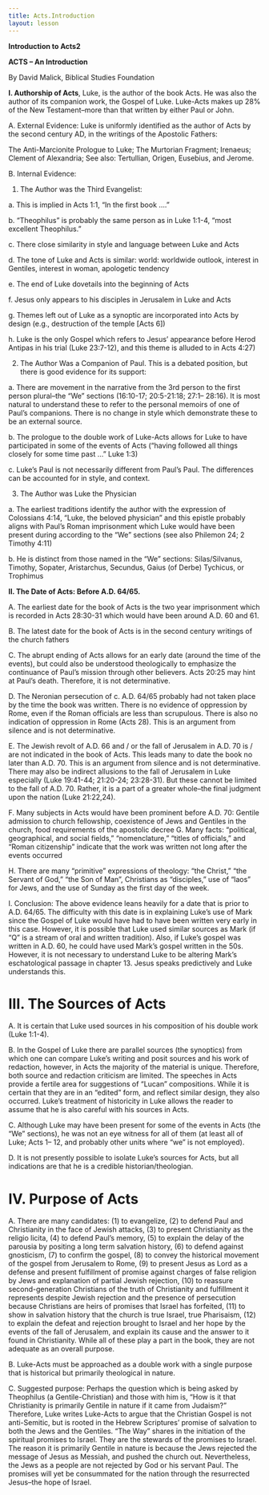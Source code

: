 ```yaml
---
title: Acts.Introduction
layout: lesson
---
```



**Introduction to Acts2**

**ACTS – An Introduction**

By David Malick, Biblical Studies Foundation

**I. Authorship of Acts**, Luke, is the author of the book Acts. He was
also the author of its companion work, the Gospel of Luke. Luke-Acts
makes up 28% of the New Testament–more than that written by either Paul
or John.

A. External Evidence: Luke is uniformly identified as the author of Acts
by the second century AD, in the writings of the Apostolic Fathers:

The Anti-Marcionite Prologue to Luke; The Murtorian Fragment; Irenaeus;
Clement of Alexandria; See also: Tertullian, Origen, Eusebius, and
Jerome.

B. Internal Evidence:

1. The Author was the Third Evangelist:

a. This is implied in Acts 1:1, “In the first book ….”

b. “Theophilus” is probably the same person as in Luke 1:1-4, “most
excellent Theophilus.”

c. There close similarity in style and language between Luke and Acts

d. The tone of Luke and Acts is similar: world: worldwide outlook,
interest in Gentiles, interest in woman, apologetic tendency

e. The end of Luke dovetails into the beginning of Acts

f. Jesus only appears to his disciples in Jerusalem in Luke and Acts

g. Themes left out of Luke as a synoptic are incorporated into Acts by
design (e.g., destruction of the temple [Acts 6])

h. Luke is the only Gospel which refers to Jesus’ appearance before
Herod Antipas in his trial (Luke 23:7-12), and this theme is alluded to
in Acts 4:27)

2. The Author Was a Companion of Paul. This is a debated position, but
there is good evidence for its support:

a. There are movement in the narrative from the 3rd person to the first
person plural–the “We” sections (16:10-17; 20:5-21:18; 27:1– 28:16). It
is most natural to understand these to refer to the personal memoirs of
one of Paul’s companions. There is no change in style which demonstrate
these to be an external source.

b. The prologue to the double work of Luke-Acts allows for Luke to have
participated in some of the events of Acts (“having followed all things
closely for some time past …” Luke 1:3)

c. Luke’s Paul is not necessarily different from Paul’s Paul. The
differences can be accounted for in style, and context.

3. The Author was Luke the Physician

a. The earliest traditions identify the author with the expression of
Colossians 4:14, “Luke, the beloved physician” and this epistle probably
aligns with Paul’s Roman imprisonment which Luke would have been present
during according to the “We” sections (see also Philemon 24; 2 Timothy
4:11)

b. He is distinct from those named in the “We” sections: Silas/Silvanus,
Timothy, Sopater, Aristarchus, Secundus, Gaius (of Derbe) Tychicus, or
Trophimus

**II. The Date of Acts: Before A.D. 64/65.**

A. The earliest date for the book of Acts is the two year imprisonment
which is recorded in Acts 28:30-31 which would have been around A.D. 60
and 61.

B. The latest date for the book of Acts is in the second century
writings of the church fathers

C. The abrupt ending of Acts allows for an early date (around the time
of the events), but could also be understood theologically to emphasize
the continuance of Paul’s mission through other believers. Acts 20:25
may hint at Paul’s death. Therefore, it is not determinative.

D. The Neronian persecution of c. A.D. 64/65 probably had not taken
place by the time the book was written. There is no evidence of
oppression by Rome, even if the Roman officials are less than
scrupulous. There is also no indication of oppression in Rome (Acts 28).
This is an argument from silence and is not determinative.

E. The Jewish revolt of A.D. 66 and / or the fall of Jerusalem in A.D.
70 is / are not indicated in the book of Acts. This leads many to date
the book no later than A.D. 70. This is an argument from silence and is
not determinative. There may also be indirect allusions to the fall of
Jerusalem in Luke especially (Luke 19:41-44; 21:20-24; 23:28-31). But
these cannot be limited to the fall of A.D. 70. Rather, it is a part of
a greater whole–the final judgment upon the nation (Luke 21:22,24).

F. Many subjects in Acts would have been prominent before A.D. 70:
Gentile admission to church fellowship, coexistence of Jews and Gentiles
in the church, food requirements of the apostolic decree G. Many facts:
“political, geographical, and social fields,” “nomenclature,” “titles of
officials,” and “Roman citizenship” indicate that the work was written
not long after the events occurred

H. There are many “primitive” expressions of theology: “the Christ,”
“the Servant of God,” “the Son of Man”, Christians as “disciples,” use
of “laos” for Jews, and the use of Sunday as the first day of the week.

I. Conclusion: The above evidence leans heavily for a date that is prior
to A.D. 64/65. The difficulty with this date is in explaining Luke’s use
of Mark since the Gospel of Luke would have had to have been written
very early in this case. However, it is possible that Luke used similar
sources as Mark (if “Q” is a stream of oral and written tradition).
Also, if Luke’s gospel was written in A.D. 60, he could have used Mark’s
gospel written in the 50s. However, it is not necessary to understand
Luke to be altering Mark’s eschatological passage in chapter 13. Jesus
speaks predictively and Luke understands this.

III. The Sources of Acts
========================

A. It is certain that Luke used sources in his composition of his double
work (Luke 1:1-4).

B. In the Gospel of Luke there are parallel sources (the synoptics) from
which one can compare Luke’s writing and posit sources and his work of
redaction, however, in Acts the majority of the material is unique.
Therefore, both source and redaction criticism are limited. The speeches
in Acts provide a fertile area for suggestions of “Lucan” compositions.
While it is certain that they are in an “edited” form, and reflect
similar design, they also occurred. Luke’s treatment of historicity in
Luke allows the reader to assume that he is also careful with his
sources in Acts.

C. Although Luke may have been present for some of the events in Acts
(the “We” sections), he was not an eye witness for all of them (at least
all of Luke; Acts 1– 12, and probably other units where “we” is not
employed).

D. It is not presently possible to isolate Luke’s sources for Acts, but
all indications are that he is a credible historian/theologian.

IV. Purpose of Acts
===================

A. There are many candidates: (1) to evangelize, (2) to defend Paul and
Christianity in the face of Jewish attacks, (3) to present Christianity
as the religio licita, (4) to defend Paul’s memory, (5) to explain the
delay of the parousia by positing a long term salvation history, (6) to
defend against gnosticism, (7) to confirm the gospel, (8) to convey the
historical movement of the gospel from Jerusalem to Rome, (9) to present
Jesus as Lord as a defense and present fulfillment of promise against
charges of false religion by Jews and explanation of partial Jewish
rejection, (10) to reassure second-generation Christians of the truth of
Christianity and fulfillment it represents despite Jewish rejection and
the presence of persecution because Christians are heirs of promises
that Israel has forfeited, (11) to show in salvation history that the
church is true Israel, true Pharisaism, (12) to explain the defeat and
rejection brought to Israel and her hope by the events of the fall of
Jerusalem, and explain its cause and the answer to it found in
Christianity. While all of these play a part in the book, they are not
adequate as an overall purpose.

B. Luke-Acts must be approached as a double work with a single purpose
that is historical but primarily theological in nature.

C. Suggested purpose: Perhaps the question which is being asked by
Theophilus (a Gentile-Christian) and those with him is, “How is it that
Christianity is primarily Gentile in nature if it came from Judaism?”
Therefore, Luke writes Luke-Acts to argue that the Christian Gospel is
not anti-Semitic, but is rooted in the Hebrew Scriptures’ promise of
salvation to both the Jews and the Gentiles. “The Way” shares in the
initiation of the spiritual promises to Israel. They are the stewards of
the promises to Israel. The reason it is primarily Gentile in nature is
because the Jews rejected the message of Jesus as Messiah, and pushed
the church out. Nevertheless, the Jews as a people are not rejected by
God or his servant Paul. The promises will yet be consummated for the
nation through the resurrected Jesus–the hope of Israel.

